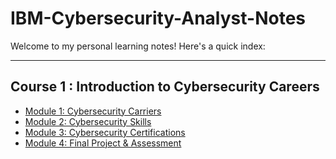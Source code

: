 # IBM-Cybersecurity-Analyst-Notes
Welcome to my personal learning notes! Here's a quick index:

---

## Course 1 : Introduction to Cybersecurity Careers

- [Module 1: Cybersecurity Carriers](course1/module1.md)
- [Module 2: Cybersecurity Skills](course1/module2.md)
- [Module 3: Cybersecurity Certifications](course1/module3.md)
- [Module 4: Final Project & Assessment](course1/module4.md)


